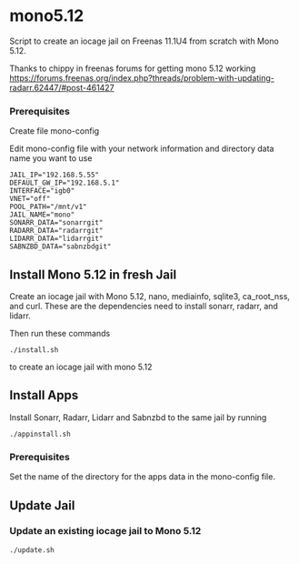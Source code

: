 # mono5.12

Script to create an iocage jail on Freenas 11.1U4 from scratch with Mono 5.12.  

Thanks to chippy in freenas forums for getting mono 5.12 working https://forums.freenas.org/index.php?threads/problem-with-updating-radarr.62447/#post-461427

### Prerequisites
Create file mono-config

Edit mono-config file with your network information and directory data name you want to use
```
JAIL_IP="192.168.5.55"
DEFAULT_GW_IP="192.168.5.1"
INTERFACE="igb0"
VNET="off"
POOL_PATH="/mnt/v1"
JAIL_NAME="mono"
SONARR_DATA="sonarrgit"
RADARR_DATA="radarrgit"
LIDARR_DATA="lidarrgit"
SABNZBD_DATA="sabnzbdgit"
```
## Install Mono 5.12 in fresh Jail

Create an iocage jail with Mono 5.12, nano, mediainfo, sqlite3, ca_root_nss, and curl. These are the dependencies need to install sonarr, radarr, and lidarr.

Then run these commands
```
./install.sh
```
to create an iocage jail with mono 5.12

## Install Apps
Install Sonarr, Radarr, Lidarr and Sabnzbd to the same jail by running
```
./appinstall.sh
```
### Prerequisites
Set the name of the directory for the apps data in the mono-config file.

## Update Jail

### Update an existing iocage jail to Mono 5.12

```
./update.sh
```

